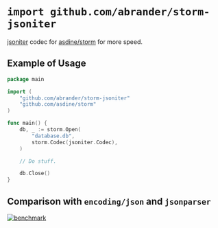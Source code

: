 `import github.com/abrander/storm-jsoniter`
===========================================

[jsoniter](https://jsoniter.com/) codec
for [asdine/storm](https://github.com/asdine/storm) for more speed.

Example of Usage
----------------

```go
package main

import (
	"github.com/abrander/storm-jsoniter"
	"github.com/asdine/storm"
)

func main() {
    db, _ := storm.Open(
        "database.db",
        storm.Codec(jsoniter.Codec),
    )

    // Do stuff.

    db.Close()
}
```

Comparison with `encoding/json` and `jsonparser`
------------------------------------------------
<a href="https://jsoniter.com/benchmark.html"><img src="http://jsoniter.com/benchmarks/go-reader.png" alt="benchmark"></a>
